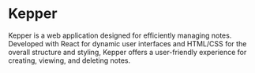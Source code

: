 # Kepper
Kepper is a web application designed for efficiently managing notes. Developed with React for dynamic user interfaces and HTML/CSS for the overall structure and styling, Kepper offers a user-friendly experience for creating, viewing, and deleting notes.

